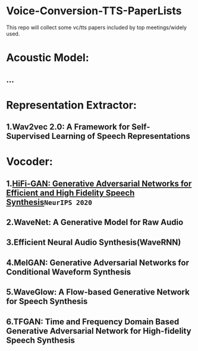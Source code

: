 # Voice-Conversion-TTS-PaperLists
This repo will collect some vc/tts papers included by top meetings/widely used.
# Acoustic Model:
## ...

# Representation Extractor:
## 1.Wav2vec 2.0: A Framework for Self-Supervised Learning of Speech Representations

# Vocoder:
## 1.[HiFi-GAN: Generative Adversarial Networks for Efficient and High Fidelity Speech Synthesis](https://arxiv.org/abs/2010.05646)`NeurIPS 2020`
## 2.WaveNet: A Generative Model for Raw Audio
## 3.Efficient Neural Audio Synthesis(WaveRNN)
## 4.MelGAN: Generative Adversarial Networks for Conditional Waveform Synthesis
## 5.WaveGlow: A Flow-based Generative Network for Speech Synthesis
## 6.TFGAN: Time and Frequency Domain Based Generative Adversarial Network for High-fidelity Speech Synthesis
